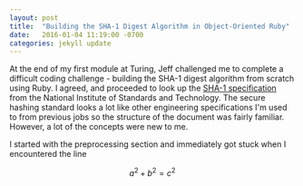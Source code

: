 ```yaml
---
layout: post
title:  "Building the SHA-1 Digest Algorithm in Object-Oriented Ruby"
date:   2016-01-04 11:19:00 -0700
categories: jekyll update
---
```


At the end of my first module at Turing, Jeff challenged me to complete a difficult coding challenge - building the SHA-1 digest algorithm from scratch using Ruby. I agreed, and proceeded to look up the [SHA-1 specification](http://nvlpubs.nist.gov/nistpubs/FIPS/NIST.FIPS.180-4.pdf) from the National Institute of Standards and Technology. The secure hashing standard looks a lot like other engineering specifications I'm used to from previous jobs so the structure of the document was fairly familiar. However, a lot of the concepts were new to me.

I started with the preprocessing section and immediately got stuck when I encountered the line

$$a^2 + b^2 = c^2$$
